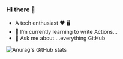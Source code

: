 ### Hi there 👋




- A tech enthusiast ❤️ 🖥️
- 🌱 I’m currently learning to write Actions...
- 💬 Ask me about ...everything GitHub 

![Anurag's GitHub stats](https://github-readme-stats.vercel.app/api?username=ryandrewery&show_icons=true&theme=merko)



